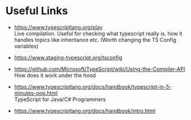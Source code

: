 # Useful Links

- https://www.typescriptlang.org/play  
  Live compilation. Useful for checking what typescript really is, how it handles topics like inheritance etc. (Worth changing the TS Config variables)

- https://www.staging-typescript.org/tsconfig

- https://github.com/Microsoft/TypeScript/wiki/Using-the-Compiler-API  
  How does it work under the hood

- https://www.typescriptlang.org/docs/handbook/typescript-in-5-minutes-oop.html  
  TypeScript for Java/C# Programmers

- https://www.typescriptlang.org/docs/handbook/intro.html
